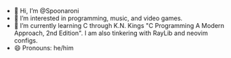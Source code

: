 - 👋 Hi, I’m @Spoonaroni
- 👀 I’m interested in programming, music, and video games.
- 🌱 I’m currently learning C through K.N. Kings "C Programming A Modern Approach, 2nd Edition". I am also tinkering with RayLib and neovim configs.
- 😄 Pronouns: he/him

<!---
Spoonaroni/Spoonaroni is a ✨ special ✨ repository because its `README.md` (this file) appears on your GitHub profile.
You can click the Preview link to take a look at your changes.
--->
